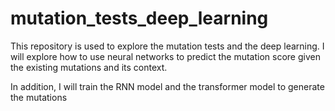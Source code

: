 # mutation_tests_deep_learning

This repository is used to explore the mutation tests and the deep learning. I will explore how to use neural networks to predict the mutation score given the existing mutations and its context.

In addition, I will train the RNN model and the transformer model to generate the mutations

